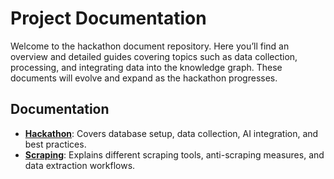 # Project Documentation
Welcome to the hackathon document repository. Here you’ll find an overview and detailed guides covering topics such as data collection, processing, and integrating data into the knowledge graph. These documents will evolve and expand as the hackathon progresses.

## Documentation

- **[Hackathon](https://github.com/ArturasWill/Geo/blob/main/docs/hackaton.md)**: Covers database setup, data collection, AI integration, and best practices.
- **[Scraping](https://github.com/ArturasWill/Geo/blob/main/docs/scraping.md)**: Explains different scraping tools, anti-scraping measures, and data extraction workflows.
